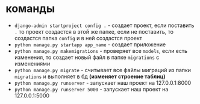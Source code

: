 # команды
* `django-admin startproject config .` - создает проект, если поставить `.` то проект создастся в этой же папке, если не поставить, то создастся папка `config` и в ней создастся проект
* `python manage.py startapp app_name` - создает приложение
* `python manage.py makemigrations` - проверяет все `models`, если есть изменения, то создает новый файл в папке `migrations` с изменениями
* `python manage.py migrate` - считывает все файлы миграций из папки `migrations` и выполняет в бд **(изменяет строение таблиц)**
* `python manage.py runserver` - запускает наш проект на 127.0.0.1:8000
* `python manage.py runserver 5000` - запускает наш проект на 127.0.0.1:5000